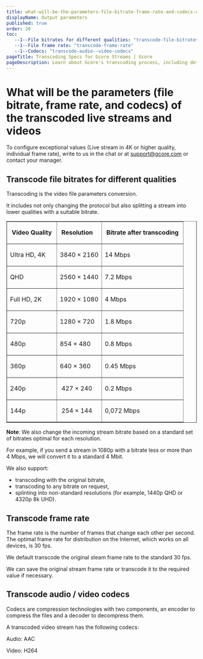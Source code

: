 ```yaml
---
title: what-will-be-the-parameters-file-bitrate-frame-rate-and-codecs-of-the-transcoded-live-streams-and-videos
displayName: Output parameters
published: true
order: 20
toc:
   --1--File bitrates for different qualities: "transcode-file-bitrates-for-different-qualities"
   --1--File frame rate: "transcode-frame-rate"
   --1--Codecs: "transcode-audio--video-codecs"
pageTitle: Transcoding Specs for Gcore Streams | Gcore
pageDescription: Learn about Gcore's transcoding process, including details on file bitrates, frame rates, and codecs for different video quality levels.
---
```


# What will be the parameters (file bitrate, frame rate, and codecs) of the transcoded live streams and videos  
  
To configure exceptional values (Live stream in 4K or higher quality, individual frame rate), write to us in the chat or at [support@gcore.com](mailto:support@gcore.com) or contact your manager.   

## Transcode file bitrates for different qualities

Transcoding is the video file parameters conversion. 

It includes not only changing the protocol but also splitting a stream into lower qualities with a suitable bitrate.

<table border="=" cellpadding="=" data-tablestyle="MsoTableGrid" data-tablelook="1696">
<tbody>
<tr>
<td class="wysiwyg-text-align-center" data-celllook="4369">
<p><strong>&nbsp;Video Quality&nbsp;</strong></p>
</td>
<td class="wysiwyg-text-align-center" data-celllook="4369">
<p><strong>&nbsp;Resolution&nbsp;</strong></p>
</td>
<td class="wysiwyg-text-align-center" data-celllook="4369">
<p><strong>&nbsp;Bitrate after transcoding&nbsp;</strong></p>
</td>
</tr>
<tr>
<td class="wysiwyg-text-align-center" data-celllook="4369">
<p><span data-contrast="none">Ultra HD, 4K</span></p>
</td>
<td class="wysiwyg-text-align-center" data-celllook="4369">
<p><span data-contrast="none">3840 &times; 2160</span></p>
</td>
<td class="wysiwyg-text-align-center" data-celllook="4369">
<p><span data-contrast="none">14 Mbps</span></p>
</td>
</tr>
<tr>
<td class="wysiwyg-text-align-center" data-celllook="4369">
<p><span data-contrast="none">QHD</span></p>
</td>
<td class="wysiwyg-text-align-center" data-celllook="4369">
<p><span data-contrast="none">2560 &times; 1440</span></p>
</td>
<td class="wysiwyg-text-align-center" data-celllook="4369">
<p><span data-contrast="none">7.2 Mbps</span></p>
</td>
</tr>
<tr>
<td class="wysiwyg-text-align-center" data-celllook="4369">
<p><span data-contrast="none">Full HD, 2K</span></p>
</td>
<td class="wysiwyg-text-align-center" data-celllook="4369">
<p><span data-contrast="none">1920 &times; 1080</span></p>
</td>
<td class="wysiwyg-text-align-center" data-celllook="4369">
<p><span data-contrast="none">4 Mbps</span></p>
</td>
</tr>
<tr>
<td class="wysiwyg-text-align-center" data-celllook="4369">
<p><span data-contrast="none">720p</span></p>
</td>
<td class="wysiwyg-text-align-center" data-celllook="4369">
<p><span data-contrast="none">1280 &times; 720</span></p>
</td>
<td class="wysiwyg-text-align-center" data-celllook="4369">
<p><span data-contrast="none">1.8 Mbps</span></p>
</td>
</tr>
<tr>
<td class="wysiwyg-text-align-center" data-celllook="4369">
<p><span data-contrast="none">480p</span></p>
</td>
<td class="wysiwyg-text-align-center" data-celllook="4369">
<p><span data-contrast="none">854 &times; 480</span></p>
</td>
<td class="wysiwyg-text-align-center" data-celllook="4369">
<p><span data-contrast="none">0.8 Mbps</span></p>
</td>
</tr>
<tr>
<td class="wysiwyg-text-align-center" data-celllook="4369">
<p><span data-contrast="none">360p</span></p>
</td>
<td class="wysiwyg-text-align-center" data-celllook="4369">
<p><span data-contrast="none">640 &times; 360</span></p>
</td>
<td class="wysiwyg-text-align-center" data-celllook="4369">
<p><span data-contrast="none">0.45 Mbps</span></p>
</td>
</tr>
<tr>
<td class="wysiwyg-text-align-center">
<p><span data-contrast="none">240p</span></p>
</td>
<td class="wysiwyg-text-align-center">
<p><span data-contrast="none">&nbsp;427 &times; 240</span></p>
</td>
<td class="wysiwyg-text-align-center">
<p><span data-contrast="none">0.2 Mbps</span></p>
</td>
</tr>
<tr>
<td class="wysiwyg-text-align-center">
<p><span data-contrast="none">144p</span></p>
</td>
<td class="wysiwyg-text-align-center">
<p><span data-contrast="none">&nbsp;254 &times; 144</span></p>
</td>
<td class="wysiwyg-text-align-center">
<p><span data-contrast="none">0,072 Mbps</span></p>
</td>
</tr>
</tbody>
</table>

**Note**: We also change the incoming stream bitrate based on a standard set of bitrates optimal for each resolution. 

For example, if you send a stream in 1080p with a bitrate less or more than 4 Mbps, we will convert it to a standard 4 Mbit.

We also support: 

- transcoding with the original bitrate,  
- transcoding to any bitrate on request, 
- splinting into non-standard resolutions (for example, 1440p QHD or 4320p 8k UHD).  

## Transcode frame rate

The frame rate is the number of frames that change each other per second. The optimal frame rate for distribution on the Internet, which works on all devices, is 30 fps.

We default transcode the original steam frame rate to the standard 30 fps.

We can save the original stream frame rate or transcode it to the required value if necessary.

## Transcode audio / video codecs

Codecs are compression technologies with two components, an encoder to compress the files and a decoder to decompress them.

A transcoded video stream has the following codecs: 

Audio: AAC

Video: H264
